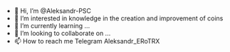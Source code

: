 - 👋 Hi, I’m @Aleksandr-PSC
- 👀 I’m interested in knowledge in the creation and improvement of coins
- 🌱 I’m currently learning ...
- 💞️ I’m looking to collaborate on ...
- 📫 How to reach me Telegram Aleksandr_ERoTRX

<!---
Aleksandr-PSC/Aleksandr-PSC is a ✨ special ✨ repository because its `README.md` (this file) appears on your GitHub profile.
You can click the Preview link to take a look at your changes.
--->
